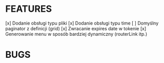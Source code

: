 # FEATURES
[x] Dodanie obsługi typu pliki
[x] Dodanie obsługi typu time
[ ] Domyślny paginator z definicji (grid)
[x] Zwracanie expires date w tokenie
[x] Generowanie menu w sposób bardziej dynamiczny (routerLink itp.)

# BUGS
